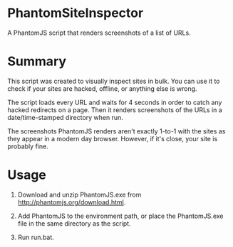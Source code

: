 # PhantomSiteInspector
A PhantomJS script that renders screenshots of a list of URLs.

# Summary
This script was created to visually inspect sites in bulk. You can use it to check if your sites are hacked, offline, or anything else is wrong.

The script loads every URL and waits for 4 seconds in order to catch any hacked redirects on a page. Then it renders screenshots of the URLs in a date/time-stamped directory when run.

The screenshots PhantomJS renders aren't exactly 1-to-1 with the sites as they appear in a modern day browser. However, if it's close, your site is probably fine.

# Usage

1. Download and unzip PhantomJS.exe from http://phantomjs.org/download.html.

2. Add PhantomJS to the environment path, or place the PhantomJS.exe file in the same directory as the script.

3. Run run.bat.
